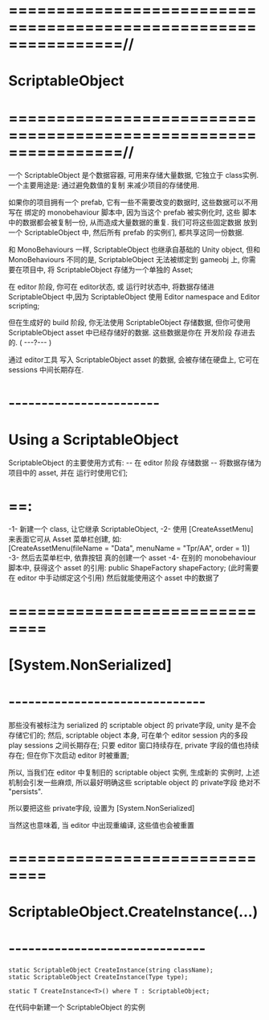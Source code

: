 # ================================================================//
#                       ScriptableObject
# ================================================================//

一个 ScriptableObject 是个数据容器, 可用来存储大量数据, 它独立于 class实例. 
一个主要用途是: 通过避免数值的复制 来减少项目的存储使用.

如果你的项目拥有一个 prefab, 它有一些不需要改变的数据时, 这些数据可以不用写在 绑定的 monobehaviour 脚本中, 因为当这个 prefab 被实例化时, 这些 脚本中的数据都会被复制一份, 从而造成大量数据的重复.  我们可将这些固定数据 放到一个 ScriptableObject 中, 然后所有 prefab 的实例们, 都共享这同一份数据. 

和 MonoBehaviours 一样, ScriptableObject 也继承自基础的 Unity object,
但和 MonoBehaviours 不同的是, ScriptableObject 无法被绑定到 gameobj 上, 
你需要在项目中, 将 ScriptableObject 存储为一个单独的 Asset;

在 editor 阶段, 你可在 editor状态, 或 运行时状态中, 将数据存储进 ScriptableObject 中,因为 ScriptableObject 使用 Editor namespace and Editor scripting; 

但在生成好的 build 阶段, 你无法使用 ScriptableObject 存储数据, 但你可使用 ScriptableObject asset 中已经存储好的数据. 这些数据是你在 开发阶段 存进去的.
( ---?--- )

通过 editor工具 写入 ScriptableObject asset 的数据, 会被存储在硬盘上, 它可在 sessions 中间长期存在. 

# ----------------------- #
# Using a ScriptableObject

ScriptableObject 的主要使用方式有:
-- 在 editor 阶段 存储数据
-- 将数据存储为 项目中的 asset, 并在 运行时使用它们; 

# ==:
-1-
    新建一个 class, 让它继承 ScriptableObject, 
-2-
    使用 [CreateAssetMenu] 来表面它可从 Asset 菜单栏创建,
    如:    
    [CreateAssetMenu(fileName = "Data", menuName = "Tpr/AA", order = 1)]
-3-
    然后去菜单栏中, 依靠按钮 真的创建一个 asset
-4-
    在别的 monobehaviour 脚本中, 获得这个 asset 的引用:
    public ShapeFactory shapeFactory;
    (此时需要在 editor 中手动绑定这个引用)
    然后就能使用这个 asset 中的数据了




 
# ============================== #
#   [System.NonSerialized]
# ------------------------------ #

那些没有被标注为 serialized 的 scriptable object 的 private字段, unity 是不会 存储它们的;
然后, scriptable object 本身, 可在单个 editor session 内的多段 play sessions 之间长期存在;
只要 editor 窗口持续存在,  private 字段的值也持续存在; 但在你下次启动 editor 时被重置;

所以, 当我们在 editor 中复制旧的 scriptable object 实例, 生成新的 实例时, 上述机制会引发一些麻烦,
所以最好明确这些 scriptable object 的 private字段 绝对不 "persists".

所以要把这些 private字段, 设置为 [System.NonSerialized]

当然这也意味着, 当 editor 中出现重编译, 这些值也会被重置



# ============================== #
#   ScriptableObject.CreateInstance(...)
# ------------------------------ #
    static ScriptableObject CreateInstance(string className);
    static ScriptableObject CreateInstance(Type type);

    static T CreateInstance<T>() where T : ScriptableObject;

在代码中新建一个 ScriptableObject 的实例






